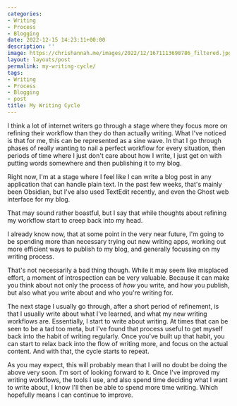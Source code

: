 ```yaml
---
categories:
- Writing
- Process
- Blogging
date: 2022-12-15 14:23:11+00:00
description: ''
image: https://chrishannah.me/images/2022/12/1671113698786_filtered.jpg
layout: layouts/post
permalink: my-writing-cycle/
tags:
- Writing
- Process
- Blogging
- post
title: My Writing Cycle
---
```


I think a lot of internet writers go through a stage where they focus more on refining their workflow than they do than actually writing. What I've noticed is that for me, this can be represented as a sine wave. In that I go through phases of really wanting to nail a perfect workflow for every situation, then periods of time where I just don't care about how I write, I just get on with putting words somewhere and then publishing it to my blog.

Right now, I'm at a stage where I feel like I can write a blog post in any application that can handle plain text. In the past few weeks, that's mainly been Obsidian, but I've also used TextEdit recently, and even the Ghost web interface for my blog.

That may sound rather boastful, but I say that while thoughts about refining my workflow start to creep back into my head.

I already know now, that at some point in the very near future, I'm going to be spending more than necessary trying out new writing apps, working out more efficient ways to publish to my blog, and generally focussing on my writing process.

That's not necessarily a bad thing though. While it may seem like misplaced effort, a moment of introspection can be very valuable. Because it can make you think about not only the process of _how_ you write, and how you publish, but also what you write about and who you're writing for.

The next stage I usually go through, after a short period of refinement, is that I usually write about what I've learned, and what my new writing workflows are. Essentially, I start to write about writing. At times that can be seen to be a tad too meta, but I've found that process useful to get myself back into the habit of writing regularly. Once you've built up that habit, you can start to relax back into the flow of writing more, and focus on the actual content. And with that, the cycle starts to repeat.

As you may expect, this will probably mean that I will no doubt be doing the above very soon. I'm sort of looking forward to it. Once I've improved my writing workflows, the tools I use, and also spend time deciding what I want to write about, I know I'll then be able to spend more time writing. Which hopefully means I can continue to improve.
